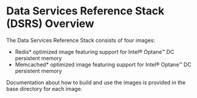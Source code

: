 # Data Services Reference Stack (DSRS) Overview

The Data Services Reference Stack consists of four images:

- Redis* optimized image featuring support for Intel® Optane™ DC persistent memory
- Memcached* optimized image featuring support for Intel® Optane™ DC persistent memory

Documentation about how to build and use the images is provided in the base directory for each image.
